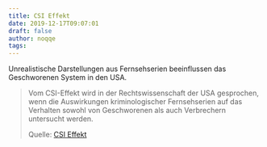 ```yaml
---
title: CSI Effekt
date: 2019-12-17T09:07:01
draft: false
author: noqqe
tags:
---
```


Unrealistische Darstellungen aus Fernsehserien beeinflussen das Geschworenen
System in den USA.

> Vom CSI-Effekt wird in der Rechtswissenschaft der USA gesprochen, wenn die
> Auswirkungen kriminologischer Fernsehserien auf das Verhalten sowohl von
> Geschworenen als auch Verbrechern untersucht werden.
>
> Quelle: [CSI Effekt](https://de.wikipedia.org/wiki/CSI-Effekt)
